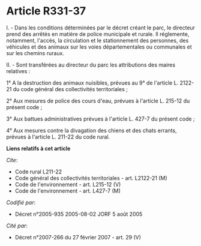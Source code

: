 # Article R331-37

I. - Dans les conditions déterminées par le décret créant le parc, le directeur prend des arrêtés en matière de police
municipale et rurale. Il réglemente, notamment, l'accès, la circulation et le stationnement des personnes, des véhicules et
des animaux sur les voies départementales ou communales et sur les chemins ruraux.

II. - Sont transférées au directeur du parc les attributions des maires relatives :

1° A la destruction des animaux nuisibles, prévues au 9° de l'article L. 2122-21 du code général des collectivités
territoriales ;

2° Aux mesures de police des cours d'eau, prévues à l'article L. 215-12 du présent code ;

3° Aux battues administratives prévues à l'article L. 427-7 du présent code ;

4° Aux mesures contre la divagation des chiens et des chats errants, prévues à l'article L. 211-22 du code rural.

**Liens relatifs à cet article**

_Cite_:

  - Code rural L211-22
  - Code général des collectivités territoriales - art. L2122-21 (M)
  - Code de l'environnement - art. L215-12 (V)
  - Code de l'environnement - art. L427-7 (M)

_Codifié par_:

  - Décret n°2005-935 2005-08-02 JORF 5 août 2005

_Cité par_:

  - Décret n°2007-266 du 27 février 2007 - art. 29 (V)
